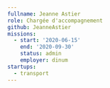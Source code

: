 ```yaml
---
fullname: Jeanne Astier
role: Chargée d'accompagnement
github: JeanneAstier
missions:
  - start: '2020-06-15'
    end: '2020-09-30'
    status: admin
    employer: dinum
startups:
  - transport
---
```

